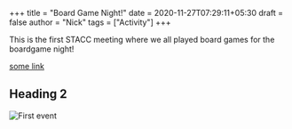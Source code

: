 +++
title = "Board Game Night!"
date = 2020-11-27T07:29:11+05:30
draft = false
author = "Nick"
tags = ["Activity"]
+++

This is the first STACC meeting where we all played board games for the boardgame night!

[some link](http://example.com)

## Heading 2

![First event](/images/image0.jpg)

